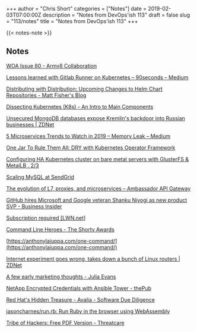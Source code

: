 +++
author = "Chris Short"
categories = ["Notes"]
date = 2019-02-03T07:00:00Z
description = "Notes from DevOps'ish 113"
draft = false
slug = "113/notes"
title = "Notes from DevOps'ish 113"
+++

{{< notes-note >}}

## Notes

[WOA Issue 80 - Armv8 Collaboration](https://www.worksonarm.com/blog/woa-issue-80/)

[Lessons learned with Gitlab Runner on Kubernetes – 90seconds – Medium](https://medium.com/90seconds/lessons-learned-with-gitlab-runner-on-kubernetes-d547c30ad5fb)

[Distributing with Distribution: Upcoming Changes to Helm Chart Repositories - Matt Fisher's Blog](https://blog.bacongobbler.com/post/2019-01-25-distributing-with-distribution/index.html)

[Dissecting Kubernetes (K8s) - An Intro to Main Components](https://www.infoq.com/presentations/kubernetes-yaml)

[Unsecured MongoDB databases expose Kremlin's backdoor into Russian businesses | ZDNet](https://www.zdnet.com/article/unsecured-mongodb-databases-expose-kremlins-backdoor-into-russian-businesses/)

[5 Microservices Trends to Watch in 2019 – Memory Leak – Medium](https://medium.com/memory-leak/5-microservices-trends-to-watch-in-2019-fd2dbd33780d)

[One Jar To Rule Them All: DRY with Kubernetes Operator Framework](http://www.lordofthejars.com/2019/01/dry-with-kubernetes-operator-framework.html)

[Configuring HA Kubernetes cluster on bare metal servers with GlusterFS & MetalLB . 2/3](https://medium.com/devopslinks/configuring-ha-kubernetes-cluster-on-bare-metal-servers-with-glusterfs-metallb-2-3-c9e0b705aa3d)

[Scaling MySQL at SendGrid](https://blog.dbsmasher.com/2015/02/08/scaling-mysql-at-sendgrid.html)

[The evolution of L7, proxies, and microservices – Ambassador API Gateway](https://blog.getambassador.io/the-evolution-of-l7-proxies-and-microservices-264381945f7d)

[GitHub hires Microsoft and Google veteran Shanku Niyogi as new product SVP - Business Insider](https://www.businessinsider.com/github-hires-microsoft-google-veteran-shanku-niyogi-new-product-svp-2019-1)

[Subscription required [LWN.net]](https://lwn.net/Articles/777595/)

[Command Line Heroes - The Shorty Awards](https://shortyawards.com/11th/command-line-heroes)

[https://anthonylaiuppa.com/one-command/](https://anthonylaiuppa.com/one-command/)

[Internet experiment goes wrong, takes down a bunch of Linux routers | ZDNet](https://www.zdnet.com/article/internet-experiment-goes-wrong-takes-down-a-bunch-of-linux-routers/)

[A few early marketing thoughts - Julia Evans](https://jvns.ca/blog/2019/01/29/marketing-thoughts/)

[NetApp Encrypted Credentials with Ansible Tower - thePub](https://netapp.io/2019/01/30/netapp-encrypted-credentials-with-ansible-tower/)

[Red Hat's Hidden Treasure - Avalia - Software Due Diligence](https://avalia.io/red-hat-software-due-diligence/)

[jasoncharnes/run.rb: Run Ruby in the browser using WebAssembly](https://github.com/jasoncharnes/run.rb)

[Tribe of Hackers: Free PDF Version - Threatcare](https://www.threatcare.com/tribe-of-hackers-free-pdf/)
